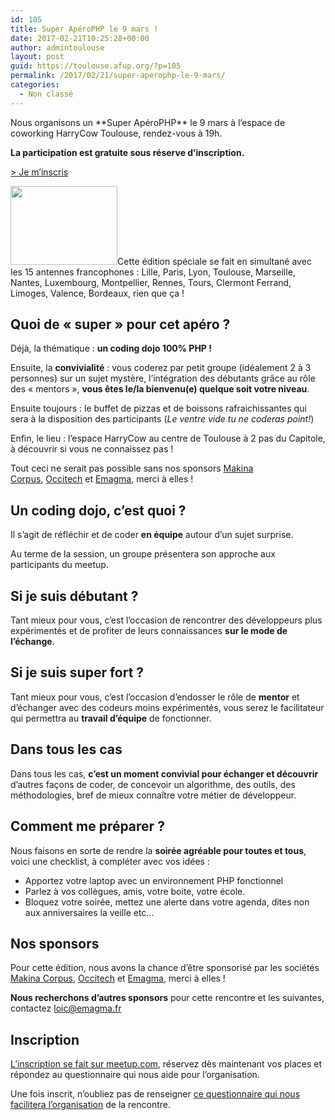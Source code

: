 ```yaml
---
id: 105
title: Super ApéroPHP le 9 mars !
date: 2017-02-21T10:25:28+00:00
author: admintoulouse
layout: post
guid: https://toulouse.afup.org/?p=105
permalink: /2017/02/21/super-aperophp-le-9-mars/
categories:
  - Non classé
---
```

<article class="markdown-body">Nous organisons un **Super ApéroPHP** le 9 mars à l&rsquo;espace de coworking HarryCow Toulouse, rendez-vous à 19h.</article> 

**La participation est gratuite sous réserve d&rsquo;inscription.**

[> Je m&rsquo;inscris](https://www.meetup.com/fr-FR/AperoPHP-Toulouse/events/237869543)

[<img class="wp-image-110 aligncenter" src="https://toulouse.afup.orgfiles/2017/02/super_apero_php-300x213.png" alt="" width="171" height="126" />](https://toulouse.afup.orgfiles/2017/02/super_apero_php.png)Cette édition spéciale se fait en simultané avec les 15 antennes francophones : Lille, Paris, Lyon, Toulouse, Marseille, Nantes, Luxembourg, Montpellier, Rennes, Tours, Clermont Ferrand, Limoges, Valence, Bordeaux, rien que ça !

## Quoi de &laquo;&nbsp;super&nbsp;&raquo; pour cet apéro ?

Déjà, la thématique : **un coding dojo 100% PHP !**

Ensuite, la **convivialité** : vous coderez par petit groupe (idéalement 2 à 3 personnes) sur un sujet mystère, l&rsquo;intégration des débutants grâce au rôle des &laquo;&nbsp;mentors&nbsp;&raquo;, **vous êtes le/la bienvenu(e) quelque soit votre niveau**.

Ensuite toujours : le buffet de pizzas et de boissons rafraichissantes qui sera à la disposition des participants (_Le ventre vide tu ne coderas point!_)

Enfin, le lieu : l&rsquo;espace HarryCow au centre de Toulouse à 2 pas du Capitole, à découvrir si vous ne connaissez pas !

Tout ceci ne serait pas possible sans nos sponsors <a href="https://makina-corpus.com/" target="_blank">Makina Corpus</a>, <a href="https://www.occitech.fr/" target="_blank">Occitech</a> et <a href="https://www.emagma.fr/" target="_blank">Emagma</a>, merci à elles !

## Un coding dojo, c&rsquo;est quoi ?

Il s&rsquo;agit de réfléchir et de coder **en équipe** autour d&rsquo;un sujet surprise.

Au terme de la session, un groupe présentera son approche aux participants du meetup.

## Si je suis débutant ?

Tant mieux pour vous, c&rsquo;est l&rsquo;occasion de rencontrer des développeurs plus expérimentés et de profiter de leurs connaissances **sur le mode de l&rsquo;échange**.

## Si je suis super fort ?

Tant mieux pour vous, c&rsquo;est l&rsquo;occasion d&rsquo;endosser le rôle de **mentor** et d&rsquo;échanger avec des codeurs moins expérimentés, vous serez le facilitateur qui permettra au **travail d&rsquo;équipe** de fonctionner.

## Dans tous les cas

Dans tous les cas, **c&rsquo;est un moment convivial pour échanger et découvrir** d&rsquo;autres façons de coder, de concevoir un algorithme, des outils, des méthodologies, bref de mieux connaître votre métier de développeur.

## Comment me préparer ?

Nous faisons en sorte de rendre la **soirée agréable pour toutes et tous**, voici une checklist, à compléter avec vos idées :

  * Apportez votre laptop avec un environnement PHP fonctionnel
  * Parlez à vos collègues, amis, votre boite, votre école.
  * Bloquez votre soirée, mettez une alerte dans votre agenda, dites non aux anniversaires la veille etc&#8230;

## Nos sponsors

Pour cette édition, nous avons la chance d&rsquo;être sponsorisé par les sociétés <a href="https://makina-corpus.com/" target="_blank">Makina Corpus</a>, <a href="https://www.occitech.fr/" target="_blank">Occitech</a> et <a href="https://www.emagma.fr/" target="_blank">Emagma</a>, merci à elles !

**Nous recherchons d&rsquo;autres sponsors** pour cette rencontre et les suivantes, contactez <loic@emagma.fr><article class="markdown-body"> 

## Inscription

[L&rsquo;inscription se fait sur meetup.com](https://www.meetup.com/fr-FR/AperoPHP-Toulouse/events/237869543), réservez dès maintenant vos places et répondez au questionnaire qui nous aide pour l&rsquo;organisation.

Une fois inscrit, n&rsquo;oubliez pas de renseigner [ce questionnaire qui nous facilitera l&rsquo;organisation](https://docs.google.com/forms/d/e/1FAIpQLSdfxdnHe14fnE-ANW9hEvn89UCkbAxIF9XhRx7sW1qMWhCeUg/viewform) de la rencontre.

&nbsp;</article>